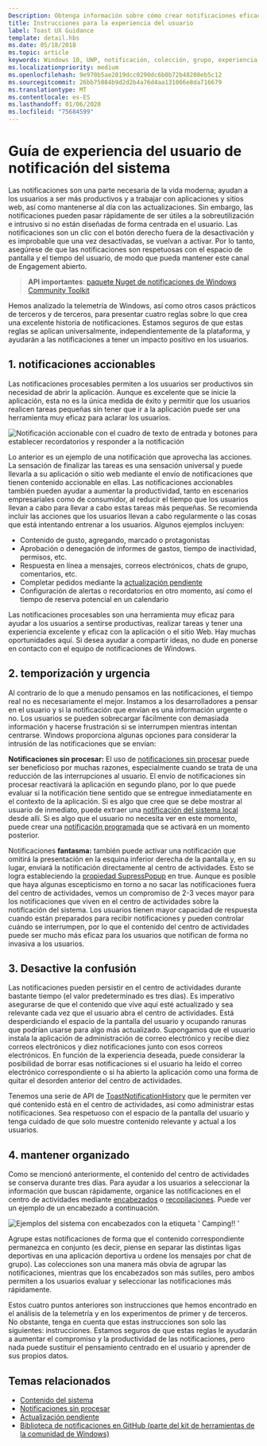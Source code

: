 ```yaml
---
Description: Obtenga información sobre cómo crear notificaciones eficaces y centradas en el usuario que hacen que los usuarios sean productivos y satisfechos.
title: Instrucciones para la experiencia del usuario
label: Toast UX Guidance
template: detail.hbs
ms.date: 05/18/2018
ms.topic: article
keywords: Windows 10, UWP, notificación, colección, grupo, experiencia de usuario, guía de la experiencia del usuario, guía, acción, notificación del sistema, centro de actividades, notificaciones de no interrupción y efectivas, notificaciones no intrusivas, accionables, administrar, organizar
ms.localizationpriority: medium
ms.openlocfilehash: 9e970b5ae2019dcc0290dc6b0b72b48208eb5c12
ms.sourcegitcommit: 26bb75084b9d2d2b4a76d4aa131066e8da716679
ms.translationtype: MT
ms.contentlocale: es-ES
ms.lasthandoff: 01/06/2020
ms.locfileid: "75684599"
---
```

# <a name="toast-notification-ux-guidance"></a>Guía de experiencia del usuario de notificación del sistema
Las notificaciones son una parte necesaria de la vida moderna; ayudan a los usuarios a ser más productivos y a trabajar con aplicaciones y sitios web, así como mantenerse al día con las actualizaciones. Sin embargo, las notificaciones pueden pasar rápidamente de ser útiles a la sobreutilización e intrusivo si no están diseñadas de forma centrada en el usuario. Las notificaciones son un clic con el botón derecho fuera de la desactivación y es improbable que una vez desactivadas, se vuelvan a activar.  Por lo tanto, asegúrese de que las notificaciones son respetuosas con el espacio de pantalla y el tiempo del usuario, de modo que pueda mantener este canal de Engagement abierto.

> **API importantes**: [paquete Nuget de notificaciones de Windows Community Toolkit](https://www.nuget.org/packages/Microsoft.Toolkit.Uwp.Notifications/)

Hemos analizado la telemetría de Windows, así como otros casos prácticos de terceros y de terceros, para presentar cuatro reglas sobre lo que crea una excelente historia de notificaciones.  Estamos seguros de que estas reglas se aplican universalmente, independientemente de la plataforma, y ayudarán a las notificaciones a tener un impacto positivo en los usuarios.

## <a name="1-actionable-notifications"></a>1. notificaciones accionables
Las notificaciones procesables permiten a los usuarios ser productivos sin necesidad de abrir la aplicación.  Aunque es excelente que se inicie la aplicación, esta no es la única medida de éxito y permitir que los usuarios realicen tareas pequeñas sin tener que ir a la aplicación puede ser una herramienta muy eficaz para aclarar los usuarios.

![Notificación accionable con el cuadro de texto de entrada y botones para establecer recordatorios y responder a la notificación](images/actionable-notification-example01.png)

Lo anterior es un ejemplo de una notificación que aprovecha las acciones. La sensación de finalizar las tareas es una sensación universal y puede llevarla a su aplicación o sitio web mediante el envío de notificaciones que tienen contenido accionable en ellas. Las notificaciones accionables también pueden ayudar a aumentar la productividad, tanto en escenarios empresariales como de consumidor, al reducir el tiempo que los usuarios llevan a cabo para llevar a cabo estas tareas más pequeñas. Se recomienda incluir las acciones que los usuarios llevan a cabo regularmente o las cosas que está intentando entrenar a los usuarios.  Algunos ejemplos incluyen:
* Contenido de gusto, agregando, marcado o protagonistas
* Aprobación o denegación de informes de gastos, tiempo de inactividad, permisos, etc.
* Respuesta en línea a mensajes, correos electrónicos, chats de grupo, comentarios, etc.
* Completar pedidos mediante la [actualización pendiente](toast-pending-update.md)
* Configuración de alertas o recordatorios en otro momento, así como el tiempo de reserva potencial en un calendario

Las notificaciones procesables son una herramienta muy eficaz para ayudar a los usuarios a sentirse productivas, realizar tareas y tener una experiencia excelente y eficaz con la aplicación o el sitio Web.  Hay muchas oportunidades aquí. Si desea ayudar a compartir ideas, no dude en ponerse en contacto con el equipo de notificaciones de Windows.

## <a name="2-timing-and-urgency"></a>2. temporización y urgencia
Al contrario de lo que a menudo pensamos en las notificaciones, el tiempo real no es necesariamente el mejor. Instamos a los desarrolladores a pensar en el usuario y si la notificación que envían es una información urgente o no. Los usuarios se pueden sobrecargar fácilmente con demasiada información y hacerse frustración si se interrumpen mientras intentan centrarse. Windows proporciona algunas opciones para considerar la intrusión de las notificaciones que se envían:

**Notificaciones sin procesar:** El uso de [notificaciones sin procesar](raw-notification-overview.md) puede ser beneficioso por muchas razones, especialmente cuando se trata de una reducción de las interrupciones al usuario.  El envío de notificaciones sin procesar reactivará la aplicación en segundo plano, por lo que puede evaluar si la notificación tiene sentido que se entregue inmediatamente en el contexto de la aplicación. Si es algo que cree que se debe mostrar al usuario de inmediato, puede extraer una [notificación del sistema local](send-local-toast.md) desde allí.  Si es algo que el usuario no necesita ver en este momento, puede crear una [notificación programada](https://blogs.msdn.microsoft.com/tiles_and_toasts/2016/09/30/quickstart-sending-an-alarm-in-windows-10/) que se activará en un momento posterior.


Notificaciones **fantasma:** también puede activar una notificación que omitirá la presentación en la esquina inferior derecha de la pantalla y, en su lugar, enviará la notificación directamente al centro de actividades. Esto se logra estableciendo la [propiedad SupressPopup](https://docs.microsoft.com/uwp/api/windows.ui.notifications.toastnotification.suppresspopup) en true. Aunque es posible que haya algunas escepticismo en torno a no sacar las notificaciones fuera del centro de actividades, vemos un compromiso de 2-3 veces mayor para los notificaciones que viven en el centro de actividades sobre la notificación del sistema.  Los usuarios tienen mayor capacidad de respuesta cuando están preparados para recibir notificaciones y pueden controlar cuándo se interrumpen, por lo que el contenido del centro de actividades puede ser mucho más eficaz para los usuarios que notifican de forma no invasiva a los usuarios.

## <a name="3-clear-out-the-clutter"></a>3. Desactive la confusión
Las notificaciones pueden persistir en el centro de actividades durante bastante tiempo (el valor predeterminado es tres días).  Es imperativo asegurarse de que el contenido que vive aquí esté actualizado y sea relevante cada vez que el usuario abra el centro de actividades. Está desperdiciando el espacio de la pantalla del usuario y ocupando ranuras que podrían usarse para algo más actualizado.  Supongamos que el usuario instala la aplicación de administración de correo electrónico y recibe diez correos electrónicos y diez notificaciones junto con esos correos electrónicos.  En función de la experiencia deseada, puede considerar la posibilidad de borrar esas notificaciones si el usuario ha leído el correo electrónico correspondiente o si ha abierto la aplicación como una forma de quitar el desorden anterior del centro de actividades.

Tenemos una serie de API de [ToastNotificationHistory](https://docs.microsoft.com/uwp/api/windows.ui.notifications.toastnotificationhistory) que le permiten ver qué contenido está en el centro de actividades, así como administrar estas notificaciones. Sea respetuoso con el espacio de la pantalla del usuario y tenga cuidado de que solo muestre contenido relevante y actual a los usuarios.

## <a name="4-keeping-organized"></a>4. mantener organizado
Como se mencionó anteriormente, el contenido del centro de actividades se conserva durante tres días.  Para ayudar a los usuarios a seleccionar la información que buscan rápidamente, organice las notificaciones en el centro de actividades mediante [encabezados](https://docs.microsoft.com/windows/uwp/design/shell/tiles-and-notifications/toast-headers) o [recopilaciones](https://docs.microsoft.com/uwp/api/windows.ui.notifications.toastcollection). Puede ver un ejemplo de un encabezado a continuación.

![Ejemplos del sistema con encabezados con la etiqueta ' Camping!! '](images/toast-headers-action-center.png)

Agrupe estas notificaciones de forma que el contenido correspondiente permanezca en conjunto (es decir, piense en separar las distintas ligas deportivas en una aplicación deportiva u ordene los mensajes por chat de grupo). Las colecciones son una manera más obvia de agrupar las notificaciones, mientras que los encabezados son más sutiles, pero ambos permiten a los usuarios evaluar y seleccionar las notificaciones más rápidamente.



Estos cuatro puntos anteriores son instrucciones que hemos encontrado en el análisis de la telemetría y en los experimentos de primer y de terceros. No obstante, tenga en cuenta que estas instrucciones son solo las siguientes: instrucciones.  Estamos seguros de que estas reglas le ayudarán a aumentar el compromiso y la productividad de las notificaciones, pero nada puede sustituir el pensamiento centrado en el usuario y aprender de sus propios datos.  

## <a name="related-topics"></a>Temas relacionados

* [Contenido del sistema](adaptive-interactive-toasts.md)
* [Notificaciones sin procesar](raw-notification-overview.md)
* [Actualización pendiente](toast-pending-update.md)
* [Biblioteca de notificaciones en GitHub (parte del kit de herramientas de la comunidad de Windows)](https://github.com/windows-toolkit/WindowsCommunityToolkit/tree/master/Microsoft.Toolkit.Uwp.Notifications)

